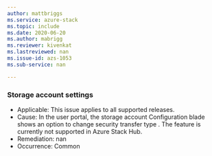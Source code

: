 ```yaml
---
author: mattbriggs
ms.service: azure-stack
ms.topic: include
ms.date: 2020-06-20
ms.author: mabrigg
ms.reviewer: kivenkat
ms.lastreviewed: nan
ms.issue-id: azs-1053
ms.sub-service: nan

---
```

### Storage account settings

- Applicable: This issue applies to all supported releases.
- Cause: In the user portal, the storage account Configuration blade shows an option to change security transfer type . The feature is currently not supported in Azure Stack Hub. 
- Remediation: nan
- Occurrence: Common